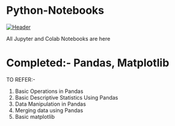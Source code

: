 # Python-Notebooks

[![Header](https://raw.githubusercontent.com/MartinHeinz/<OWNER>/<OWNER>/readme_header.png "Header")](https://some-url.dev/)

All Jupyter and Colab Notebooks are here
# Completed:- Pandas, Matplotlib

TO REFER:-
1. Basic Operations in Pandas
2. Basic Descriptive Statistics Using Pandas
3. Data Manipulation in Pandas
4. Merging data using Pandas
5. Basic matplotlib
